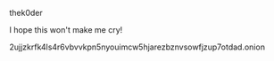 thek0der

I hope this won't make me cry!

2ujjzkrfk4ls4r6vbvvkpn5nyouimcw5hjarezbznvsowfjzup7otdad.onion
